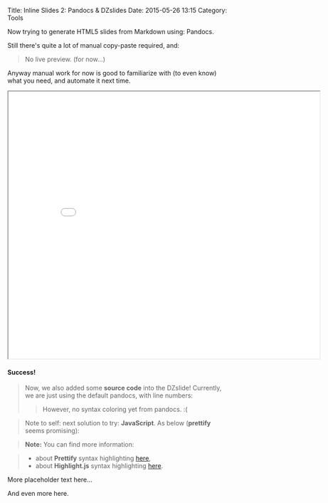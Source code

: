 Title: Inline Slides 2: Pandocs & DZslides
Date: 2015-05-26 13:15
Category: Tools


Now trying to generate HTML5 slides from Markdown using: Pandocs.

Still there's quite a lot of manual copy-paste required, and:

> No live preview. (for now...)

Anyway manual work for now is good to familiarize with (to even know)
what you need, and automate it next time.

<iframe class="frame" width="700" height="600" style="display: block; margin: 0 auto;" src="/theme/slides/secondslides/embedder.html#slides.html">
</iframe>

#### Success!

> Now, we also added some **source code** into the DZslide!
> Currently, we are just using the default pandocs, with line numbers:
> > However, no syntax coloring yet from pandocs. :(

> Note to self: next solution to try: **JavaScript**. As below (**prettify** seems promising):

> **Note:** You can find more information:

> - about **Prettify** syntax highlighting [here][1],
> - about **Highlight.js** syntax highlighting [here][2].

More placeholder text here...

And even more here.

  [1]: https://code.google.com/p/google-code-prettify/
  [2]: http://highlightjs.org/
